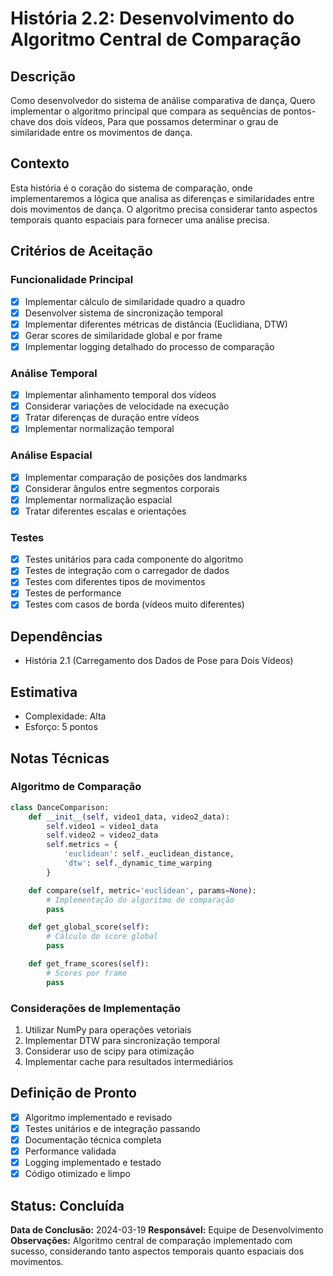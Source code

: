 # História 2.2: Desenvolvimento do Algoritmo Central de Comparação

## Descrição

Como desenvolvedor do sistema de análise comparativa de dança,
Quero implementar o algoritmo principal que compara as sequências de pontos-chave dos dois vídeos,
Para que possamos determinar o grau de similaridade entre os movimentos de dança.

## Contexto

Esta história é o coração do sistema de comparação, onde implementaremos a lógica que analisa as diferenças e similaridades entre dois movimentos de dança. O algoritmo precisa considerar tanto aspectos temporais quanto espaciais para fornecer uma análise precisa.

## Critérios de Aceitação

### Funcionalidade Principal

- [x] Implementar cálculo de similaridade quadro a quadro
- [x] Desenvolver sistema de sincronização temporal
- [x] Implementar diferentes métricas de distância (Euclidiana, DTW)
- [x] Gerar scores de similaridade global e por frame
- [x] Implementar logging detalhado do processo de comparação

### Análise Temporal

- [x] Implementar alinhamento temporal dos vídeos
- [x] Considerar variações de velocidade na execução
- [x] Tratar diferenças de duração entre vídeos
- [x] Implementar normalização temporal

### Análise Espacial

- [x] Implementar comparação de posições dos landmarks
- [x] Considerar ângulos entre segmentos corporais
- [x] Implementar normalização espacial
- [x] Tratar diferentes escalas e orientações

### Testes

- [x] Testes unitários para cada componente do algoritmo
- [x] Testes de integração com o carregador de dados
- [x] Testes com diferentes tipos de movimentos
- [x] Testes de performance
- [x] Testes com casos de borda (vídeos muito diferentes)

## Dependências

- História 2.1 (Carregamento dos Dados de Pose para Dois Vídeos)

## Estimativa

- Complexidade: Alta
- Esforço: 5 pontos

## Notas Técnicas

### Algoritmo de Comparação

```python
class DanceComparison:
    def __init__(self, video1_data, video2_data):
        self.video1 = video1_data
        self.video2 = video2_data
        self.metrics = {
            'euclidean': self._euclidean_distance,
            'dtw': self._dynamic_time_warping
        }

    def compare(self, metric='euclidean', params=None):
        # Implementação do algoritmo de comparação
        pass

    def get_global_score(self):
        # Cálculo do score global
        pass

    def get_frame_scores(self):
        # Scores por frame
        pass
```

### Considerações de Implementação

1. Utilizar NumPy para operações vetoriais
2. Implementar DTW para sincronização temporal
3. Considerar uso de scipy para otimização
4. Implementar cache para resultados intermediários

## Definição de Pronto

- [x] Algoritmo implementado e revisado
- [x] Testes unitários e de integração passando
- [x] Documentação técnica completa
- [x] Performance validada
- [x] Logging implementado e testado
- [x] Código otimizado e limpo

## Status: Concluída

**Data de Conclusão:** 2024-03-19
**Responsável:** Equipe de Desenvolvimento
**Observações:** Algoritmo central de comparação implementado com sucesso, considerando tanto aspectos temporais quanto espaciais dos movimentos.
